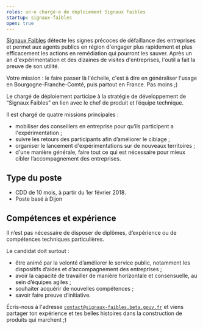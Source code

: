 ```yaml
---
roles: un·e chargé·e de déploiement Signaux Faibles
startup: signaux-faibles
open: true
---
```


[Signaux Faibles](https://beta.gouv.fr/startup/signaux-faibles.html) détecte les signes précoces de défaillance des entreprises et permet aux agents publics en région d'engager plus rapidement et plus efficacement les actions en remédiation qui pourront les sauver. Après un an d'expérimentation et des dizaines de visites d'entreprises, l'outil a fait la preuve de son utilité.

Votre mission : le faire passer là l'échelle, c'est à dire en généraliser l'usage en Bourgogne-Franche-Comté, puis partout en France. Pas moins ;)

<!--more-->

Le chargé de déploiement participe à la stratégie de développement de “Signaux Faibles” en lien avec le chef de produit et l’équipe technique.

Il est chargé de quatre missions principales :
- mobiliser des conseillers en entreprise pour qu’ils participent a l'expérimentation ;
- suivre les retours des participants afin d’améliorer le ciblage ;
- organiser le lancement d'expérimentations sur de nouveaux territoires ;
- d'une manière générale, faire tout ce qui est nécessaire pour mieux cibler l’accompagnement des entreprises.

## Type du poste

- CDD de 10 mois, à partir du 1er février 2018.
- Poste basé à Dijon

## Compétences et expérience

Il n’est pas nécessaire de disposer de diplômes, d’expérience ou de compétences techniques particulières.

Le candidat doit surtout :
- être animé par la volonté d’améliorer le service public, notamment les dispositifs d’aides et d’accompagnement des entreprises ;
- avoir la capacité de travailler de manière horizontale et consensuelle, au sein d’équipes agiles ;
- souhaiter acquérir de nouvelles compétences ;
- savoir faire preuve d’initiative.

Écris-nous à l'adresse [`contact@signaux-faibles.beta.gouv.fr`](mailto:contact@signaux-faibles.beta.gouv.fr) et viens partager ton expérience et tes belles histoires dans la construction de produits qui marchent ;)
